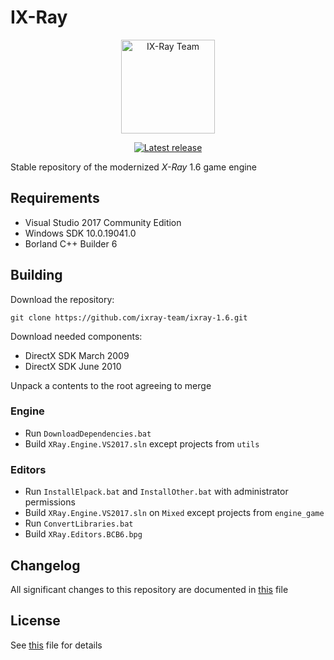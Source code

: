 # IX-Ray

<!-- markdownlint-disable MD033 -->
<div align="center">
  <p>
    <a href="https://github.com/ixray-team">
      <img src="https://github.com/ixray-team/ixray/raw/default/logo.png" alt="IX-Ray Team" width="150" height="150" />
    </a>
  </p>

  <p>
    <a href="https://github.com/ixray-team/ixray-1.6/releases/tag/r1">
      <img src="https://img.shields.io/github/v/release/ixray-team/ixray-1.6?include_prereleases" alt="Latest release" />
    </a>
  </p>
</div>
<!-- markdownlint-enable MD033 -->

Stable repository of the modernized *X-Ray* 1.6 game engine

## Requirements

* Visual Studio 2017 Community Edition
* Windows SDK 10.0.19041.0
* Borland C++ Builder 6

## Building

Download the repository:

```console
git clone https://github.com/ixray-team/ixray-1.6.git
```

Download needed components:

* DirectX SDK March 2009
* DirectX SDK June 2010

Unpack a contents to the root agreeing to merge

### Engine

* Run `DownloadDependencies.bat`
* Build `XRay.Engine.VS2017.sln` except projects from `utils`

### Editors

* Run `InstallElpack.bat` and `InstallOther.bat` with administrator permissions
* Build `XRay.Engine.VS2017.sln` on `Mixed` except projects from `engine_game`
* Run `ConvertLibraries.bat`
* Build `XRay.Editors.BCB6.bpg`

## Changelog

All significant changes to this repository are documented in [this](CHANGELOG.md) file

## License

See [this](LICENSE.md) file for details
